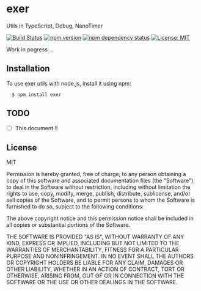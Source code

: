 # exer

Utils in TypeScript, Debug, NanoTimer

[![Build Status](https://travis-ci.org/kbajalc/exer.svg?branch=master)](https://travis-ci.org/kbajalc/exer)
[![npm version](https://badge.fury.io/js/exer.svg)](https://badge.fury.io/js/exer)
[![npm dependency status](https://david-dm.org/kbajalc/exer.svg)](https://david-dm.org/kbajalc/exer.svg)
[![License: MIT](https://img.shields.io/badge/License-MIT-green.svg)](https://opensource.org/licenses/MIT)

Work in pogress ...

Installation
------------

To use exer utils with node.js, install it using npm:

```
  $ npm install exer
```

TODO
----

- [ ] This document !!

License
-------

MIT

Permission is hereby granted, free of charge, to any person obtaining a copy of
this software and associated documentation files (the "Software"), to deal in the
Software without restriction, including without limitation the rights to use,
copy, modify, merge, publish, distribute, sublicense, and/or sell copies of the
Software, and to permit persons to whom the Software is furnished to do so,
subject to the following conditions:

The above copyright notice and this permission notice shall be included in all
copies or substantial portions of the Software.

THE SOFTWARE IS PROVIDED "AS IS", WITHOUT WARRANTY OF ANY KIND, EXPRESS OR IMPLIED,
INCLUDING BUT NOT LIMITED TO THE WARRANTIES OF MERCHANTABILITY, FITNESS FOR A
PARTICULAR PURPOSE AND NONINFRINGEMENT. IN NO EVENT SHALL THE AUTHORS OR COPYRIGHT
HOLDERS BE LIABLE FOR ANY CLAIM, DAMAGES OR OTHER LIABILITY, WHETHER IN AN ACTION
OF CONTRACT, TORT OR OTHERWISE, ARISING FROM, OUT OF OR IN CONNECTION WITH THE
SOFTWARE OR THE USE OR OTHER DEALINGS IN THE SOFTWARE.

